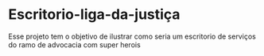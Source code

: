 # Escritorio-liga-da-justiça

Esse projeto tem o objetivo de ilustrar como seria um escritorio de serviços do ramo de advocacia com super herois
